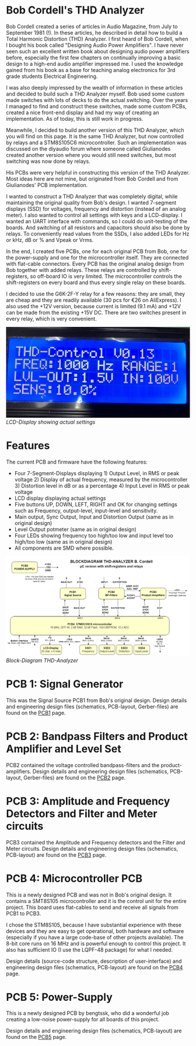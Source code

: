 # Bob Cordell's THD Analyzer
Bob Cordell created a series of articles in Audio Magazine, from July to September 1981 (!). In these articles, he described
in detail how to build a Total Harmonic Distortion (THD) Analyzer. I first heard of Bob Cordell, when I bought his book called "Designing Audio Power Amplifiers". 
I have never seen such an excellent written book about designing audio power amplifiers before, especially the first few chapters on continually improving a basic design 
to a high-end audio amplifier impressed me. I used the knowledge gained from his book as a base for teaching analog electronics for 3rd grade students Electrical Engineering.

I was also deeply impressed by the wealth of information in these articles and decided to build such a THD Analyzer myself. Bob
used some custom made switches with lots of decks to do the actual switching. Over the years I managed to find and construct these
switches, made some custom PCBs, created a nice front-end display and had my way of creating an implementation. As of today, this is
still work in progress.

Meanwhile, I decided to build another version of this THD Analyzer, which you will find on this page. It is the same
THD Analyzer, but now controlled by relays and a STM8S105C6 microcontroller. Such an implementation was discussed on the diyaudio forum
where someone called Giulianodes created another version where you would still need switches, but most switching was now done by relays.

His PCBs were very helpful in constructing this version of the THD Analyzer. Most ideas here are not mine, but originated from Bob Cordell
and from Giulianodes' PCB implementation.

I wanted to construct a THD Analyzer that was completely digital, while maintaining the original quality from Bob's design. 
I wanted 7-segment displays (SSD) for voltages, frequency and distortion (instead of an analog meter).
I also wanted to control all settings with keys and a LCD-display. I wanted an UART interface with commands, so I could do unit-testing of the boards.
And switching of all resistors and capacitors should also be done by relays. To conveniently read values from the SSDs, I also added LEDs for Hz or kHz, dB or % and Vpeak or Vrms.

In the end, I created five PCBs, one for each original PCB from Bob, one for the power-supply and one for the microcontroller itself. They are connected with flat-cable connectors.
Every PCB has the original analog design from Bob together with added relays. These relays are controlled by shift-registers, so off-board IO is very limited.
The microcontroller controls the shift-registers on every board and thus every single relay on these boards.

I decided to use the G6K-2F-Y relay for a few reasons: they are small, they are cheap and they are readily available (30 pcs for €26 on AliExpress). I also used the +12V
version, because current is limited (9.1 mA) and +12V can be made from the existing +15V DC. There are two switches present in every relay, which is very convenient.

![LCD-Display during development testing](img/lcd.png)<br>
*LCD-Display showing actual settings*

# Features
The current PCB and firmware have the following features:
- Four 7-Segment-Displays displaying 1) Output Level, in RMS or peak voltage 2) Display of actual frequency, measured by the microcontroller 3) Distortion level in dB or as a percentage 4) Input Level in RMS or peak voltage
- LCD display displaying actual settings
- Five buttons UP, DOWN, LEFT, RIGHT and OK for changing settings such as Frequency, output-level, input-level and sensitivity.
- Main output, Sync Output, Input and Distortion Output (same as in original design)
- Level Output potmeter (same as in original design)
- Four LEDs showing frequency too high/too low and input level too high/too low (same as in original design)
- All components are SMD where possible.

![Block Diagram](img/Blokschema_THD_Analyzer.png)<br>
*Block-Diagram THD-Analyzer*

# PCB 1: Signal Generator
This was the Signal Source PCB1 from Bob's original design. Design details and engineering design files (schematics, PCB-layout, Gerber-files) are found on the [PCB1](./pcb1.md) page.

# PCB 2: Bandpass Filters and Product Amplifier and Level Set

PCB2 contained the voltage controlled bandpass-filters and the product-amplifiers. Design details and engineering design files (schematics, PCB-layout, Gerber-files) are found on the [PCB2](./pcb2.md) page.

# PCB 3: Amplitude and Frequency Detectors and Filter and Meter circuits

PCB3 contained the Amplitude and Frequency detectors and the Filter and Meter circuits. Design details and engineering design files (schematics, PCB-layout) are found on the [PCB3](./pcb3.md) page.

# PCB 4: Microcontroller PCB
This is a newly designed PCB and was not in Bob's original design. It contains a SMT8S105 microcontroller and it is the control unit for the entire project. This board uses flat-cables to send and receive all signals from PCB1 to PCB3.

I chose the STM8S105, because I have substantial experience with these devices and they are easy to get operational, both hardware and software (especially if you have a large code-base of other projects available). The 8-bit core runs on 16 MHz and is 
powerful enough to control this project. It also has sufficient IO (I use the LQPF-48 package) for what I needed.

Design details (source-code structure, description of user-interface) and engineering design files (schematics, PCB-layout) are found on the [PCB4](./pcb4.md) page.

# PCB 5: Power-Supply
This is a newly designed PCB by bengtssk, who did a wonderful job creating a low-noise power-supply for all boards of this project.

Design details and engineering design files (schematics, PCB-layout) are found on the [PCB5](./pcb5.md) page.

